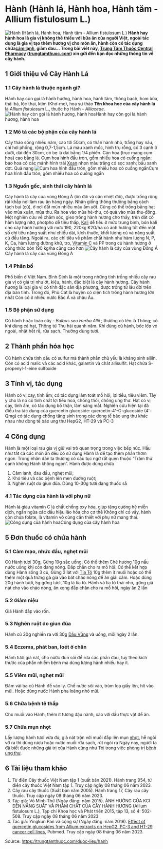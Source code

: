 # Hành (Hành lá, Hành hoa, Hành tăm - Allium fistulosum L.)

![Hành \(Hành lá, Hành hoa, Hành tăm - Allium fistulosum L.\)](https://trungtamthuoc.com/images/others/hanh-1-5481.jpg)
**Hành hay hành hoa là gia vị không thể thiếu với bữa ăn của người Việt, ngoài tác dụng là gia vị tạo thêm hương vị cho món ăn, hành còn có tác dụng chữa[cảm lạnh](https://trungtamthuoc.com/bai-viet/cam-lanh-nguyen-nhan-trieu-chung-va-cac-bai-thuoc-dan-gian-chua-tri "cảm lạnh"), giảm đau... Trong bài viết này, [Trung Tâm Thuốc Central Pharmacy](https://trungtamthuoc.com/ "Trung Tâm Thuốc Central Pharmacy") ([trungtamthuoc.com](https://trungtamthuoc.com/ "trungtamthuoc.com")) xin gửi đến bạn đọc những thông tin về cây hành.**
##  1 Giới thiệu về Cây Hành Lá
### 1.1 Cây hành lá thuộc ngành gì?
Hành hay còn gọi là hành hương, hành hoa, hành tăm, thông bạch, hom búa, thái bá, lộc thai, ktim (Khơ-me), hoa sư thảo
**Tên khoa học của cây hành lá** là _Allium fistulosum_ L., thuộc họ Hành - _Alliaceae._
![Hành hay còn gọi là hành hương, hành hoa](https://trungtamthuoc.com/images/item/hanh-2.jpg)Hành hay còn gọi là hành hương, hành hoa
### 1.2 Mô tả các bộ phận của cây hành lá
Cây thảo sống nhiều năm, cao tới 50cm, có thân hành nhỏ, trắng hay nâu, chỉ hơi phồng, rộng 0,7-1,5cm.
Lá màu xanh mốc, hình trụ rỗng, có 3 cạnh ở dưới, dài đến 30cm, có bẹ lá dài bằng 1/4 phiến.
Cán hoa (trục mang cụm hoa) cao bằng lá. Cụm hoa hình đầu tròn, gồm nhiều hoa có cuống ngắn; bao hoa có các mảnh hình trái [Xoan](https://trungtamthuoc.com/duoc-lieu/cay-xoan "Xoan") nhọn màu trắng có sọc xanh; bầu xanh dợt.
Quả nang
![Cụm hoa hình đầu tròn, gồm nhiều hoa có cuống ngắn](https://trungtamthuoc.com/images/item/hanh-4.jpg)Cụm hoa hình đầu tròn, gồm nhiều hoa có cuống ngắn
### 1.3 Nguồn gốc, sinh thái cây hành lá
Cây hành là cây của vùng Đông Á (ôn đới và cận nhiệt đới), được trồng rộng rãi khắp nơi làm rau ăn hàng ngày. Nhân giống thông thường bằng cách tách bụi (củ), ở nơi đất mùn nhiều màu ẩm ướt. Cũng có thể trồng bằng hạt vào mùa xuân, mùa thu. Ra hoa vào mùa hè-thu, có quả vào mùa thu-đông. 
Một nghiên cứu về chăm sóc, gieo trồng hành hương cho thấy, trên đất có hàm lượng nitơ, photpho dễ tiêu thấp, [Kali](https://trungtamthuoc.com/hoat-chat/kali "Kali") dễ tiêu ở mức trung bình, bón kali cho cây hành hương với mức 190, 220kg K2O/ha có ảnh hưởng tốt đến một số chỉ tiêu năng suất như chiều dài, kích thước, khối lượng củ và năng suất củ đều tăng. Ngoài ra, các chỉ tiêu về phẩm chất hành như hàm lượng N, P, K, Ca, hàm lượng đường khử, tro, [Vitamin C](https://trungtamthuoc.com/hoat-chat/vitamin-c "Vitamin C") và PP trong củ hành hương ở công thức bón 190 kg/ha cũng cao hơn
![Cây hành là cây của vùng Đông Á](https://trungtamthuoc.com/images/item/hanh-3.jpg)Cây hành là cây của vùng Đông Á
### 1.4 Phân bố
Phổ biến ở Việt Nam. Bình Định là một trong những tỉnh trồng nhiều cây rau gia vị có giá trị như ớt, kiệu, hành, đặc biệt là cây hành hương. Cây hành hương là loại gia vị có tính đặc sản địa phương, được trồng từ lâu đời trên địa bàn tỉnh. Trong đó, Phù Cát là huyện có diện tích trồng hành hương lớn nhất
Còn có ở nhiều nước Bắc Á và châu Âu.
### 1.5 Bộ phận sử dụng
Củ hành hoặc toàn cây - _Bulbus seu Herba Allii_ ; thường có tên là Thông; có khi dùng cả hạt, Thông tử
Thu hái quanh năm. Khi dùng củ hành, bóc lớp vỏ ngoài, nhặt hết rễ, rửa sạch. Thường dùng tươi. 
##  2 Thành phần hóa học
Củ hành chứa tinh dầu có sulfur mà thành phần chủ yếu là kháng sinh alliin. Còn có acid malic và các acid khác, galantin và chất allisulfit. Hạt chứa S-propenyl-1-eine sulfoxide
##  3 Tính vị, tác dụng
Hành có vị cay, tính ấm; có tác dụng làm toát mồ hôi, lợi tiểu, tiêu viêm. Tây y cho là nó có tính chất lợi tiêu hoá, chống thối, chống ung thư. Hạt có vị cay, tính ấm, có tác dụng bổ thận, làm sáng mắt.
Nghiên cứu hiện tại đã điều tra tác dụng của quercetin glucoside: quercetin-4'-O-glucoside (4'-Qmg) có tác dụng chống tăng sinh trong các dòng tế bào ung thư khác nhau như dòng tế bào ung thư HepG2, HT-29 và PC-3
##  4 Công dụng
Hành là một loại rau gia vị giữ vai trò quan trọng trong việc bếp núc. Hầu như tất cả các món ăn đều có sử dụng Hành lá để tạo thêm phần thơm ngon. Trong nhân dân ta thường có câu tục ngữ rất quen thuộc “Trăm thứ canh không Hành không ngon”. Hành được dùng chữa
1. Cảm lạnh, đau đầu, nghẹt mũi;
2. Khó tiêu và các bệnh lên men đường ruột;
3. Nghẽn ruột do giun đũa.
Dùng 10-30g tươi dạng thuốc sắ
### 4.1 Tác dụng của hành lá với phụ nữ
Hành lá giàu vitamin C là chất chống oxy hóa, giúp tăng cường hệ miễn dịch, ngăn ngừa các dấu hiệu lão hóa cho cơ thể
Không chỉ có vậy, hành còn chứa folate, là vitamin vô cùng cần thiết với phụ nữ mang thai.
![Công dụng của hành hoa](https://trungtamthuoc.com/images/item/hanh-5.jpg)Công dụng của cây hành hoa
##  5 Đơn thuốc có chứa hành
### 5.1 Cảm mạo, nhức đầu, nghẹt mũi
Củ Hành tươi 30g, [Gừng](https://trungtamthuoc.com/duoc-lieu/gung-14 "Gừng") 10g sắc uống. Có thể thêm Chè hương 10g nấu nước uống khi còn đang nóng. Đắp chăn cho ra mồ hôi. Có thể kết hợp dùng Hành sống 3 củ, Gừng 3 lát với [Tía Tô](https://trungtamthuoc.com/duoc-lieu/tia-to-57 "Tía Tô") 10g thêm ít muối hoặc có thể thêm một quả trứng gà gia vào bát cháo nóng để ăn giải cảm. Hoặc dùng 20g hành tươi, 5g gừng tươi, 10g lá tía tô. Hành và tía tô thái nhỏ, gừng giã nát cho vào cháo nóng, ăn xong đắp chăn cho ra mồ hôi, ngày ăn 2 lần
### 5.2 Giảm niệu
Giã Hành đắp vào rốn. 
### 5.3 Nghẽn ruột do giun đũa
Hành củ 30g nghiền ra với 30g [Dầu Vừng](https://trungtamthuoc.com/duoc-lieu/vung "Dầu Vừng") và uống, mỗi ngày 2 lần. 
### 5.4 Eczema, phát ban, loét ở chân
Hành tươi giã nát, cho nước đun sôi để rửa các phần đau, tuỳ theo kích thước của phần nhiễm bệnh mà dùng lượng hành nhiều hay ít. 
### 5.5 Viêm mũi, nghẹt mũi
Đâm vài ba củ Hành để vào ly. Chế nước sôi vào, trùm loạ giấy lên, hít vào mũi. Hoặc dùng nước Hành pha loãng nhỏ mũi. 
### 5.6 Chữa bệnh tê thấp
Cho muối vào Hành, thêm ít tương đậu nành, xào với dầu thực vật để ăn. 
### 5.7 Chữa mụn nhọt
Lấy lượng hành tươi vừa đủ, giã nát trộn với muối đắp lên mụn [nhọt](https://trungtamthuoc.com/bai-viet/nhot "nhọt"), hễ ngòi vỡ ra thì dùng rượu hoặc nước muối rửa sạch, rút ngòi ra
Ngày nay, người ta đã biết được những giả trị của Hành cũng như Tỏi trong việc phòng trị [bệnh ung thư](https://trungtamthuoc.com/ung-thu "bệnh ung thư"). 
##  6 Tài liệu tham khảo
  1. Từ điển Cây thuốc Việt Nam tập 1 (xuất bản 2021). Hành trang 954, từ điển cây thuốc Việt Nam tập 1. Truy cập ngày 08 tháng 06 năm 2023.
  2. Cây rau cây thuốc (Xuất bản năm 2005). Hành trang 17, Cây rau cây thuốc. Truy cập ngày 08 tháng 06 năm 2023.
  3. Tác giả: Võ Minh Thứ (Ngày đăng: năm 2015). ẢNH HƯỞNG CỦA KCl ĐẾN NĂNG SUẤT VÀ PHẨM CHẤT CỦA CÂY HÀNH HƯƠNG (Allium fistulosum L.), Tạp chí Khoa học và Phát triển 2015, tập 13, số 4: 502-508. Truy cập ngày 08 tháng 06 năm 2023
  4. Tác giả: Yingkun Pan và cộng sự (Ngày đăng: năm 2018). [Effect of quercetin glucosides from Allium extracts on HepG2, PC-3 and HT-29 cancer cell lines](https://pubmed.ncbi.nlm.nih.gov/29552109/), Pubmed. Truy cập ngày 08 tháng 06 năm 2023.




Source: https://trungtamthuoc.com/duoc-lieu/hanh